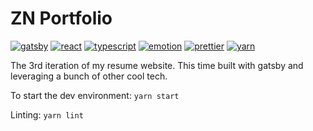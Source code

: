 # ZN Portfolio

[![gatsby](https://img.shields.io/badge/Built%20with-Gatsby-blueviolet)](https://www.gatsbyjs.com/)
[![react](https://img.shields.io/badge/Written%20in-React-blue)](https://www.reactjs.org/)
[![typescript](https://img.shields.io/npm/types/typescript)](https://www.typescriptlang.org/)
[![emotion](https://img.shields.io/badge/Styled%20with-Emotion-ff69b4)](https://emotion.sh/docs/introduction)
[![prettier](https://img.shields.io/badge/Formatted%20with-Prettier-orange)](https://prettier.io/)
[![yarn](https://img.shields.io/badge/Package%20manager-Yarn-blue)](https://yarnpkg.com/)

The 3rd iteration of my resume website. This time built with gatsby and leveraging a bunch of other cool tech.

To start the dev environment:
`yarn start`

Linting:
`yarn lint`
